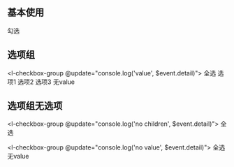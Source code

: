 
## 基本使用

<l-checkbox>勾选</l-checkbox>

## 选项组

<l-checkbox-group @update="console.log('value', $event.detail)">
  <l-checkbox checkForAll>全选</l-checkbox>
  <l-checkbox :value="1">选项1</l-checkbox>
  <l-checkbox :value="2" disabled>选项2</l-checkbox>
  <l-checkbox :value="3">选项3</l-checkbox>
  <l-checkbox>无value</l-checkbox>
</l-checkbox-group>

## 选项组无选项

<l-checkbox-group @update="console.log('no children', $event.detail)">
  <l-checkbox checkForAll>全选</l-checkbox>
</l-checkbox-group>

<l-checkbox-group @update="console.log('no value', $event.detail)">
  <l-checkbox checkForAll>全选</l-checkbox>
  <l-checkbox>无value</l-checkbox>
</l-checkbox-group>